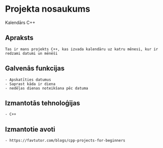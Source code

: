 # Projekta nosaukums
Kalendārs C++
## Apraksts
	Tas ir mans projekts C++, kas izvada kalendāru uz katru mēnesi, kur ir redzami datumi un mēnēši
## Galvenās funkcijas
	- Apskatīties datumus
	- Saprast kāda ir diena
	- nedēļas dienas noteikšana pēc datuma
## Izmantotās tehnoloģijas
	- C++
## Izmantotie avoti
	- https://favtutor.com/blogs/cpp-projects-for-beginners
